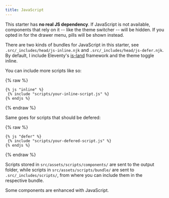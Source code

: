 ```yaml
---
title: JavaScript
---
```


This starter has **no real JS dependency**. If JavaScript is not available,
components that rely on it -- like the theme switcher -- will be hidden. If you
opted in for the drawer menu, pills will be shown instead.

There are two kinds of bundles for JavaScript in this starter, see
`.src/_includes/head/js-inline.njk` and `.src/_includes/head/js-defer.njk`. By
default, I include Eleventy's [is-land](https://github.com/11ty/is-land)
framework and the theme toggle inline.

You can include more scripts like so:

{% raw %}

```jinja2
{% js "inline" %}
 {% include "scripts/your-inline-script.js" %}
{% endjs %}
```

{% endraw %}

Same goes for scripts that should be defered:

{% raw %}

```jinja2
{% js "defer" %}
 {% include "scripts/your-defered-script.js" %}
{% endjs %}
```

{% endraw %}

Scripts stored in `src/assets/scripts/components/` are sent to the output
folder, while scripts in `src/assets/scripts/bundle/` are sent to
`.src/_includes/scripts/`, from where you can include them in the respective
bundle.

Some components are enhanced with JavaScript.
